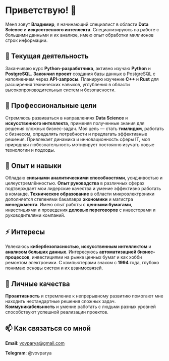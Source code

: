 # Приветствую! 👋

Меня зовут **Владимир**, я начинающий специалист в области **Data Science** и **искусственного интеллекта**. Специализируюсь на работе с большими данными и их анализе, имею опыт обработки миллионов строк информации.

## 🔭 Текущая деятельность

Заканчиваю курс **Python-разработчика**, активно изучаю **Python** и **PostgreSQL**.
**Закончил проект** создания базы данных в PostgreSQL с наполнением через **API-запросы**.
Планирую изучение **C++** и **Rust** для расширения технических навыков, углубления в области высокопроизводительных систем и безопасности.

## 🌱 Профессиональные цели

Стремлюсь развиваться в направлениях **Data Science** и **искусственного интеллекта**, применяя полученные знания для решения сложных бизнес-задач.
Моя цель — стать **тимлидом**, работать с бизнесом, определять потребности и предлагать эффективные решения.
Привлекает динамика и инновационность сферы IT, моя природная любознательность мотивирует постоянно изучать новые технологии и подходы.

## 💼 Опыт и навыки

Обладаю **сильными аналитическими способностями**, усидчивостью и целеустремлённостью.
**Опыт руководства** в различных сферах подтверждает мои лидерские качества и умение эффективно работать в команде.
**Техническое образование** в области микроэлектроники дополняется степенями бакалавра **экономики** и магистра **менеджмента**.
Имею опыт работы с **ценными бумагами**, инвестициями и проведения **деловых переговоров** с инвесторами и руководителями компаний.

## ⚡ Интересы

Увлекаюсь **кибербезопасностью**, **искусственным интеллектом** и **анализом больших данных**.
Интересуюсь **автоматизацией бизнес-процессов**, инвестициями на рынке ценных бумаг и как хобби ремонтом электроники.
С компьютерами знаком с **1994** года, глубоко понимаю основы систем и их взаимосвязей.

## 🎯 Личные качества

**Проактивность** и стремление к непрерывному развитию помогают мне находить нестандартные решения сложных задач.
**Коммуникабельность** и умение работать с людьми разных уровней способствуют успешной реализации проектов.

## 📫 Как связаться со мной

**Email**: vovparya@gmail.com

**Telegram**: @vovparya
